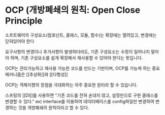 # OCP (개방폐쇄의 원칙: Open Close Principle

소프트웨어의 구성요소(컴포넌트, 클래스, 모듈, 함수)는 확장에는 열려있고, 변경에는 닫혀있어야 한다

요구사항의 변경이나 추가사항이 발생하더라도, 기존 구성요소는 수정이 일어나지 말아야 하며, 기존 구성요소를 쉽게 확장해서 재사용할 수 있어야 한다는 뜻입니다. 

OCP는 관리가능하고 재사용 가능한 코드를 만드는 기반이며, OCP를 가능케 하는 중요 메커니즘은 [[추상화]]와 [[다형성]]

OCP는 객체지향의 장점을 극대화하는 아주 중요한 원리라 할 수 있습니다.

스프링의 [[DI]]를 사용하면 "기존 코드를 전혀 손대지 않고, 설정만으로 구현 클래스를 변경할 수 있다."
ex) interface를 이용하여 데이터베이스를 config파일만 변경하여 변경하는 것을 개방폐쇄의 원칙이라고 할 수 있다.

